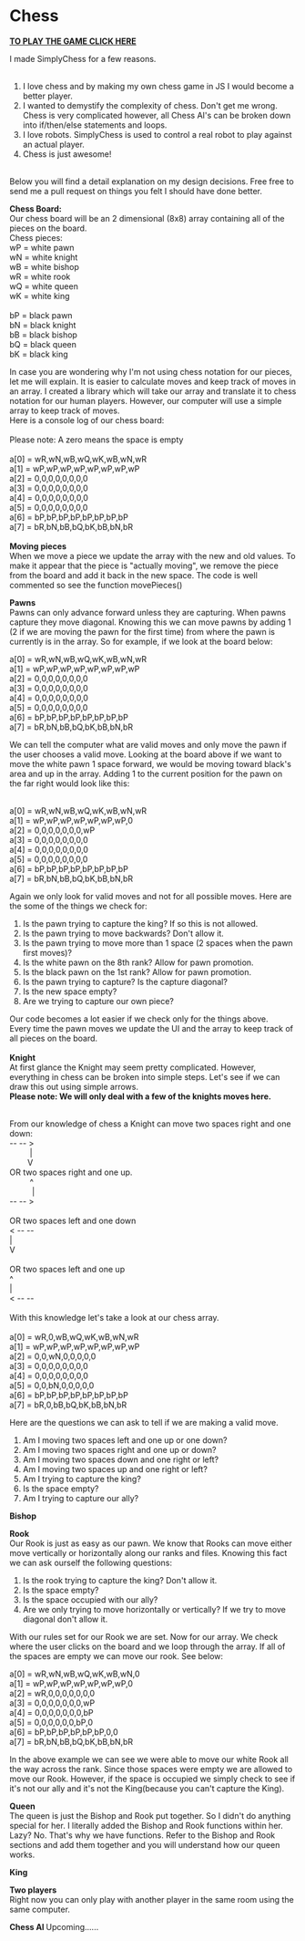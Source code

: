# Chess


<a href="https://lightcast.github.io/chess/"><b>TO PLAY THE GAME CLICK HERE</b></a>

 I made SimplyChess for a few reasons. <br /><br />
 1) I love chess and by making my own chess game in JS I would become a better player. <br />
 2) I wanted to demystify the complexity of chess. Don't get me wrong. Chess is very complicated
    however, all Chess AI's can be broken down into if/then/else statements and loops. <br />
3) I love robots. SimplyChess is used to control a real robot to play against an actual player.<br />
4) Chess is just awesome!<br />
<br />
Below you will find a detail explanation on my design decisions. Free free to send me a pull request on things you felt I should have done better.

<b>Chess Board: </b><br />
Our chess board will be an 2 dimensional (8x8) array containing all of the pieces on the board. <br />
Chess pieces:<br />
wP = white pawn <br />
wN = white knight <br />
wB = white bishop <br />
wR = white rook <br />
wQ = white queen <br />
wK = white king <br />
<br />
bP = black pawn <br />
bN = black knight <br />
bB = black bishop <br />
bQ = black queen <br />
bK = black king <br />

In case you are wondering why I'm not using chess notation for our pieces, let me will explain. It is easier to calculate moves and keep track of moves in an array. I created a library which will take our array and translate it to chess notation for our human players. However, our computer will use a simple array to keep track of moves. <br />
Here is a console log of our chess board: <br />
<br />
Please note: A zero means the space is empty <br /> <br />
a[0] = wR,wN,wB,wQ,wK,wB,wN,wR <br />
a[1] = wP,wP,wP,wP,wP,wP,wP,wP <br />
a[2] = 0,0,0,0,0,0,0,0 <br />
a[3] = 0,0,0,0,0,0,0,0 <br />
a[4] = 0,0,0,0,0,0,0,0 <br />
a[5] = 0,0,0,0,0,0,0,0 <br />
a[6] = bP,bP,bP,bP,bP,bP,bP,bP <br />
a[7] = bR,bN,bB,bQ,bK,bB,bN,bR <br />
<br />
<b>Moving pieces </b><br />
When we move a piece we update the array with the new and old values. To make it appear that the piece is "actually moving", we remove the piece from the board and add it back in the new space. The code is well commented so see the function movePieces()

<b> Pawns </b><br />
Pawns can only advance forward unless they are capturing. When pawns capture they move diagonal. Knowing this we can move pawns by adding 1 (2 if we are moving the pawn for the first time) from where the pawn is currently is in the array.
So for example, if we look at the board below:

a[0] = wR,wN,wB,wQ,wK,wB,wN,wR <br />
a[1] = wP,wP,wP,wP,wP,wP,wP,wP <br />
a[2] = 0,0,0,0,0,0,0,0 <br />
a[3] = 0,0,0,0,0,0,0,0 <br />
a[4] = 0,0,0,0,0,0,0,0 <br />
a[5] = 0,0,0,0,0,0,0,0 <br />
a[6] = bP,bP,bP,bP,bP,bP,bP,bP <br />
a[7] = bR,bN,bB,bQ,bK,bB,bN,bR <br />

We can tell the computer what are valid moves and only move the pawn if the user
chooses a valid move. Looking at the board above if we want to move the white pawn 1 space forward,
we would be moving toward black's area and up in the array. Adding 1 to the current position for the pawn on the far right would look like this:
 <br /> <br />

a[0] = wR,wN,wB,wQ,wK,wB,wN,wR <br />
a[1] = wP,wP,wP,wP,wP,wP,wP,0 <br />
a[2] = 0,0,0,0,0,0,0,wP <br />
a[3] = 0,0,0,0,0,0,0,0 <br />
a[4] = 0,0,0,0,0,0,0,0 <br />
a[5] = 0,0,0,0,0,0,0,0 <br />
a[6] = bP,bP,bP,bP,bP,bP,bP,bP <br />
a[7] = bR,bN,bB,bQ,bK,bB,bN,bR <br />

Again we only look for valid moves and not for all possible moves. Here are the some of the things we check for: <br />
1) Is the pawn trying to capture the king? If so this is not allowed. <br />
2) Is the pawn trying to move backwards? Don't allow it. <br />
3) Is the pawn trying to move more than 1 space (2 spaces when the pawn first moves)? <br />
4) Is the white pawn on the 8th rank? Allow for pawn promotion.<br />
5) Is the black pawn on the 1st rank? Allow for pawn promotion.<br />
6) Is the pawn trying to capture? Is the capture diagonal?<br />
7) Is the new space empty?<br />
8) Are we trying to capture our own piece?<br />

Our code becomes a lot easier if we check only for the things above.<br />
Every time the pawn moves we update the UI and the array to keep track of all pieces on the board.<br />
<br />
<b> Knight </b><br />
At first glance the Knight may seem pretty complicated. However, everything in chess can be broken into simple steps.
Let's see if we can draw this out using simple arrows. <br />
<b>Please note: We will only deal with a few of the knights moves here.</b><br />
<br />

From our knowledge of chess a Knight can move two spaces right and one down:<br />
-- -- > <br />
&nbsp;&nbsp;&nbsp;&nbsp; &nbsp;&nbsp;&nbsp;&nbsp;|<br />
&nbsp;&nbsp;&nbsp;&nbsp; &nbsp;&nbsp;&nbsp;V<br />
OR two spaces right and one up. <br />
&nbsp;&nbsp;&nbsp;&nbsp; &nbsp;&nbsp;&nbsp;&nbsp;^ <br />
&nbsp;&nbsp;&nbsp;&nbsp; &nbsp;&nbsp;&nbsp; &nbsp;|<br />
-- -- > <br />
<br />
OR two spaces left and one down <br />
< -- -- <br />
|<br />
V<br />
<br />
OR two spaces left and one up <br />
^<br />
|<br />
< -- --  <br />
<br />
With this knowledge let's take a look at our chess array. <br />
<br />
a[0] = wR,0,wB,wQ,wK,wB,wN,wR <br />
a[1] = wP,wP,wP,wP,wP,wP,wP,wP <br />
a[2] = 0,0,wN,0,0,0,0,0 <br />
a[3] = 0,0,0,0,0,0,0,0 <br />
a[4] = 0,0,0,0,0,0,0,0 <br />
a[5] = 0,0,bN,0,0,0,0,0 <br />
a[6] = bP,bP,bP,bP,bP,bP,bP,bP <br />
a[7] = bR,0,bB,bQ,bK,bB,bN,bR <br />

Here are the questions we can ask to tell if we are making a valid move.<br />
1) Am I moving two spaces left and one up or one down? <br />
2) Am I moving two spaces right and one up or down? <br />
3) Am I moving two spaces down and one right or left? <br />
4) Am I moving two spaces up and one right or left? <br />
5) Am I trying to capture the king? <br />
6) Is the space empty?<br />
7) Am I trying to capture our ally?<br />

<b> Bishop </b><br />

<b> Rook </b><br />
Our Rook is just as easy as our pawn. We know that Rooks can move either move vertically or horizontally
along our ranks and files. Knowing this fact we can ask ourself the following questions: <br />
1) Is the rook trying to capture the king? Don't allow it.
2) Is the space empty?
3) Is the space occupied with our ally?
4) Are we only trying to move horizontally or vertically? If we try to move diagonal don't allow it.

With our rules set for our Rook we are set. Now for our array.
We check where the user clicks on the board and we loop through the array. If all of the spaces are empty we can move our
rook. See below: <br />

a[0] = wR,wN,wB,wQ,wK,wB,wN,0 <br />
a[1] = wP,wP,wP,wP,wP,wP,wP,0 <br />
a[2] = wR,0,0,0,0,0,0,0 <br />
a[3] = 0,0,0,0,0,0,0,wP <br />
a[4] = 0,0,0,0,0,0,0,bP <br />
a[5] = 0,0,0,0,0,0,bP,0 <br />
a[6] = bP,bP,bP,bP,bP,bP,0,0 <br />
a[7] = bR,bN,bB,bQ,bK,bB,bN,bR <br />

In the above example we can see we were able to move our white Rook all the way across the rank. Since those spaces were
empty we are allowed to move our Rook. However, if the space is occupied we simply check to see if it's not our ally and
it's not the King(because you can't capture the King).

<b> Queen </b> <br />
The queen is just the Bishop and Rook put together. So I didn't do anything special for her.
I literally added the Bishop and Rook functions within her. Lazy? No. That's why we have functions.
Refer to the Bishop and Rook sections and add them together and you will understand how our queen works.

<b> King </b>

<b> Two players </b><br />
Right now you can only play with another player in the same room using the same computer.

<b> Chess AI </b>
Upcoming......